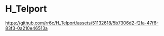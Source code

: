 # H_Telport



https://github.com/rr6c/H_Telport/assets/51132618/5b7306d2-f2fa-47f6-83f3-0a210e46513a

